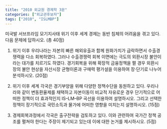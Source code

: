 ```yaml
---
title: "2010 외교원 경제학 3문"
categories: ["외교관후보자"]
tags: ["2010", "ISLMBP"]
---
```


미국발 서브프라임 모기지사태 위기 이후 세계 경제는 동반 침체의 어려움을 겪고 있다. 다음 문제에 답하시오. (총 40점)

1) 위기 이후 우리나라는 자본의 빠른 해외유출과 함께 원화가치가 급락하면서 수출경쟁력을 다소 회복하였다. 그러나 수출경쟁력 회복 이면에는 극도의 외환시장 불안이라는 대가를 치르기도 하였다. 경기회복을 위해 확장적 금융정책을 펼 경우 외환시장의 불안 현상을 자산시장 균형이론과 구매력 평가설을 이용하여 장·단기로 나누어 분석하시오. (20점)

2) 위기 이후 세계 각국은 경기부양을 위해 다양한 정책수단을 동원하고 있다. 우리나라와 같이 변동환율제를 채택하고 자본이동이 비교적 자유로운 경우 단기적으로 어떠한 정책이 더 효과적인지 IS–LM–BP 곡선을 이용하여 설명하시오. 그리고 선택한 정책이 장기적으로 국민소득과 물가에 어떠한 영향을 미치는지 설명하시오. (15점)

3) 경제회복과정에서 각국은 출구전략을 검토하고 있다. 이와 관련하여 국가간 정책 공조를 펼쳐야 한다는 주장이 제기되고 있는데 이에 대한 논거를 제시하시오. (5점)
